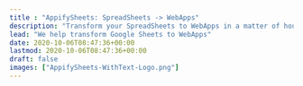 ```yaml
---
title : "AppifySheets: SpreadSheets -> WebApps"
description: "Transform your SpreadSheets to WebApps in a matter of hours"
lead: "We help transform Google Sheets to WebApps"
date: 2020-10-06T08:47:36+00:00
lastmod: 2020-10-06T08:47:36+00:00
draft: false
images: ["AppifySheets-WithText-Logo.png"]
---
```

